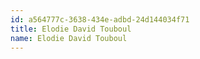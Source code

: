 ```yaml
---
id: a564777c-3638-434e-adbd-24d144034f71
title: Elodie David Touboul
name: E﻿lodie David Touboul
---
```

